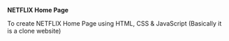 **NETFLIX Home Page**

To create NETFLIX Home Page using HTML, CSS & JavaScript (Basically it is a clone website)
